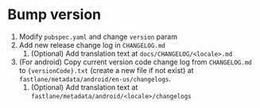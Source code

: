 # Bump version

1. Modify `pubspec.yaml` and change `version` param
2. Add new release change log in `CHANGELOG.md`
   1. (Optional) Add translation text at `docs/CHANGELOG/<locale>.md`
3. (For android) Copy current version code change log from `CHANGELOG.md` to `{versionCode}.txt` (create a new file if not exist) at `fastlane/metadata/android/en-us/changelogs`.
   1. (Optional) Add translation text at `fastlane/metadata/android/<locale>/changelogs`
